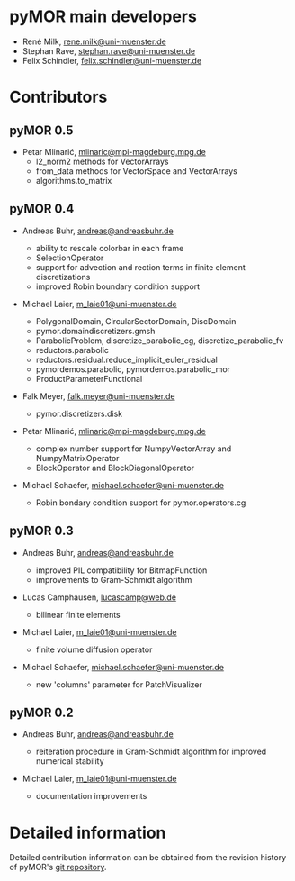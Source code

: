 # pyMOR main developers

* René Milk, rene.milk@uni-muenster.de
* Stephan Rave, stephan.rave@uni-muenster.de
* Felix Schindler, felix.schindler@uni-muenster.de


# Contributors

## pyMOR 0.5

* Petar Mlinarić, mlinaric@mpi-magdeburg.mpg.de
    * l2_norm2 methods for VectorArrays
    * from_data methods for VectorSpace and VectorArrays
    * algorithms.to_matrix


## pyMOR 0.4

* Andreas Buhr, andreas@andreasbuhr.de
    * ability to rescale colorbar in each frame
    * SelectionOperator
    * support for advection and rection terms in finite element discretizations
    * improved Robin boundary condition support

* Michael Laier, m_laie01@uni-muenster.de
    * PolygonalDomain, CircularSectorDomain, DiscDomain
    * pymor.domaindiscretizers.gmsh
    * ParabolicProblem, discretize_parabolic_cg, discretize_parabolic_fv
    * reductors.parabolic
    * reductors.residual.reduce_implicit_euler_residual
    * pymordemos.parabolic, pymordemos.parabolic_mor
    * ProductParameterFunctional

* Falk Meyer, falk.meyer@uni-muenster.de
    * pymor.discretizers.disk

* Petar Mlinarić, mlinaric@mpi-magdeburg.mpg.de
    * complex number support for NumpyVectorArray and NumpyMatrixOperator
    * BlockOperator and BlockDiagonalOperator

* Michael Schaefer, michael.schaefer@uni-muenster.de
    * Robin bondary condition support for pymor.operators.cg


## pyMOR 0.3

* Andreas Buhr, andreas@andreasbuhr.de
    * improved PIL compatibility for BitmapFunction
    * improvements to Gram-Schmidt algorithm

* Lucas Camphausen, lucascamp@web.de
    * bilinear finite elements

* Michael Laier, m_laie01@uni-muenster.de
    * finite volume diffusion operator

* Michael Schaefer, michael.schaefer@uni-muenster.de
    * new 'columns' parameter for PatchVisualizer


## pyMOR 0.2

* Andreas Buhr, andreas@andreasbuhr.de
    * reiteration procedure in Gram-Schmidt algorithm for improved numerical
      stability

* Michael Laier, m_laie01@uni-muenster.de
    * documentation improvements


# Detailed information

Detailed contribution information can be obtained from the revision history
of pyMOR's [git repository](https://github.com/pymor/pymor/graphs/contributors?type=c).
